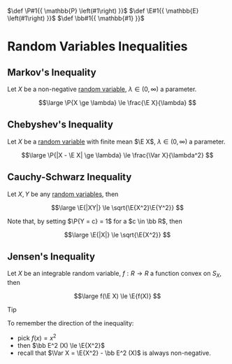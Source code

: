 $\def \P#1{{ \mathbb{P} \left(#1\right) }}$
$\def \E#1{{ \mathbb{E} \left(#1\right) }}$
$\def \bb#1{{ \mathbb{#1} }}$

# Random Variables Inequalities

## Markov's Inequality

Let $X$ be a non-negative [random variable](/Probability/Random%20Variables/Random%20Variables.md), $\lambda \in (0, \infty)$ a parameter.

$$\large
	\P{X \ge \lambda} \le \frac{\E X}{\lambda}
$$

## Chebyshev's Inequality

Let $X$ be a [random variable](/Probability/Random%20Variables/Random%20Variables.md) with finite mean $\E X$, $\lambda \in (0, \infty)$ a parameter.

$$\large
	\P{|X - \E X| \ge \lambda} \le \frac{\Var X}{\lambda^2}
$$

## Cauchy-Schwarz Inequality

Let $X,Y$ be any [random variables](/Probability/Random%20Variables/Random%20Variables.md), then

$$\large 
	\E{|XY|} \le \sqrt{\E{X^2}\E{Y^2}}
$$

Note that, by setting $\P{Y = c} = 1$ for a $c \in \bb R$, then

$$\large 
	\E{|X|} \le \sqrt{\E{X^2}}
$$

## Jensen's Inequality

Let $X$ be an integrable random variable, $f : R \rightarrow R$ a function convex on $S_X$, then

$$\large
	f(\E X) \le \E{f(X)}
$$

> [!tip]
> 
> To remember the direction of the inequality:
> - pick $f(x) = x^2$
> - then $\bb E^2 (X) \le \E{X^2}$
> - recall that $\Var X = \E{X^2} - \bb E^2 (X)$ is always non-negative.

